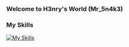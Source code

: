 ### Welcome to H3nry's World (Mr_5n4k3)

<!--
**h3nry-007/h3nry-007** is a ✨ _special_ ✨ repository because its `README.md` (this file) appears on your GitHub profile.

Here are some ideas to get you started:

- 🔭 I’m currently working on ...
- 🌱 I’m currently learning ...
- 👯 I’m looking to collaborate on ...
- 🤔 I’m looking for help with ...
- 💬 Ask me about ...
- 📫 How to reach me: ...
- 😄 Pronouns: ...
- ⚡ Fun fact: ...
-->
### My Skills 
[![My Skills](https://skillicons.dev/icons?i=vim,c,cpp,bash,dart,flutter,cmake,docker,github,linux,md,py,qt,regex,neovim,git&perline=8)](https://skillicons.dev)
